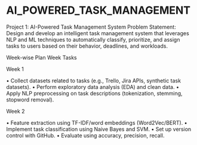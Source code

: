 # AI_POWERED_TASK_MANAGEMENT
Project 1: AI-Powered Task Management System Problem Statement: Design and develop an intelligent task management system that leverages NLP and ML techniques to automatically classify, prioritize, and assign tasks to users based on their behavior, deadlines, and workloads.

Week-wise Plan Week Tasks

Week 1

• Collect datasets related to tasks (e.g., Trello, Jira APIs, synthetic task datasets). • Perform exploratory data analysis (EDA) and clean data. • Apply NLP preprocessing on task descriptions (tokenization, stemming, stopword removal).

Week 2

• Feature extraction using TF-IDF/word embeddings (Word2Vec/BERT). • Implement task classification using Naive Bayes and SVM. • Set up version control with GitHub. • Evaluate using accuracy, precision, recall.
